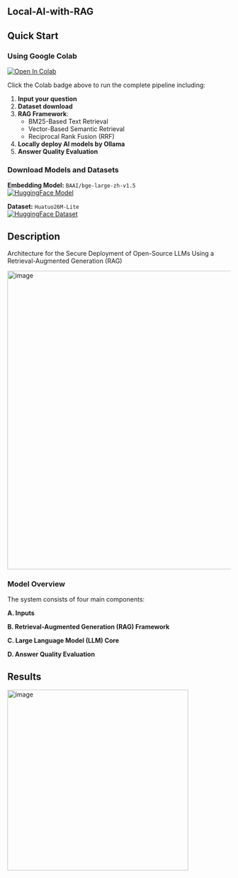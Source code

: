 ## Local-AI-with-RAG

## Quick Start
### Using Google Colab 
[![Open In Colab](https://colab.research.google.com/assets/colab-badge.svg)](https://colab.research.google.com/drive/1Rsh4PNzoTi1JMrh8aIKQWECCb3JJovmy?usp=sharing)  

Click the Colab badge above to run the complete pipeline including:
1. **Input your question**
2. **Dataset download** 
3. **RAG Framework**:
   - BM25-Based Text Retrieval
   - Vector-Based Semantic Retrieval  
   - Reciprocal Rank Fusion (RRF)
4. **Locally deploy AI models by Ollama** 
5. **Answer Quality Evaluation**


### Download Models and Datasets

**Embedding Model:** `BAAI/bge-large-zh-v1.5`  
[![HuggingFace Model](https://img.shields.io/badge/%F0%9F%A4%97%20HuggingFace-Model-blue)](https://huggingface.co/BAAI/bge-large-zh-v1.5)

**Dataset:** `Huatuo26M-Lite`  
[![HuggingFace Dataset](https://img.shields.io/badge/%F0%9F%A4%97%20HuggingFace-Dataset-orange)](https://huggingface.co/datasets/FreedomIntelligence/Huatuo26M-Lite)


## Description
Architecture for the Secure Deployment of Open-Source LLMs Using a Retrieval-Augmented Generation (RAG)

<img width="674" alt="image" src="https://github.com/user-attachments/assets/15f0f4a3-9908-49b7-948a-691de6c72a63" />


### Model Overview

The system consists of four main components:

**A. Inputs**
 
**B. Retrieval-Augmented Generation (RAG) Framework**

**C. Large Language Model (LLM) Core**  

**D. Answer Quality Evaluation**  



## Results
<img width="408" alt="image" src="https://github.com/user-attachments/assets/988677b7-e8e2-48ad-bc6b-c9e7d53fd179" />







